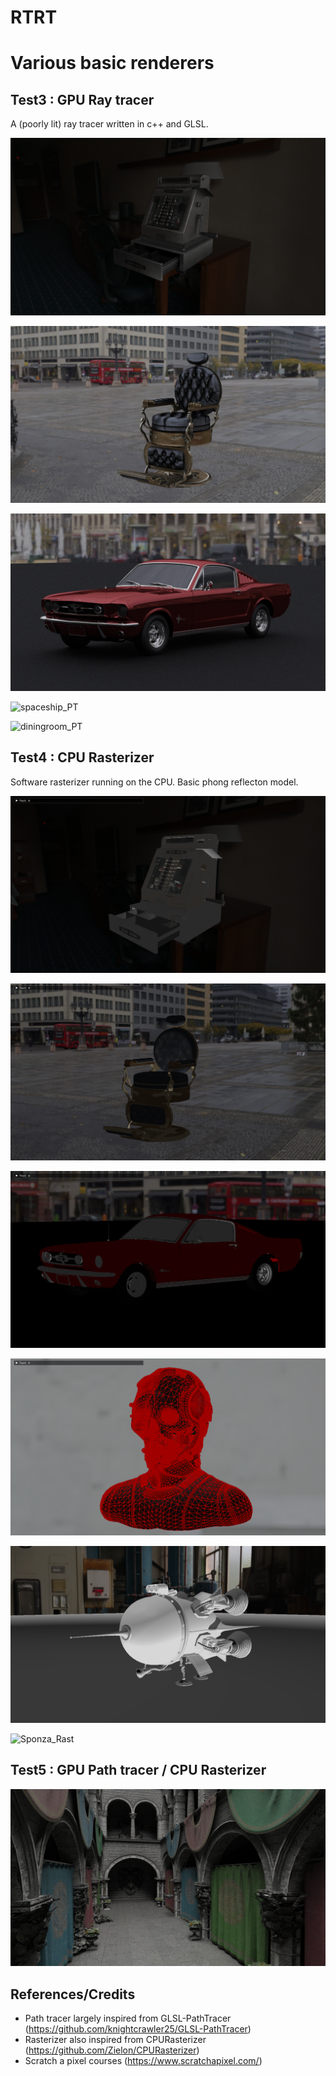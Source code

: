 # RTRT

Various basic renderers 
=======================


Test3 : GPU Ray tracer
--------

A (poorly lit) ray tracer written in c++ and GLSL.

![CashRegister](./Captures/PathTracer_CashRegister_01_4k.gltf_458frames.png)

![BarberShopChair](./Captures/PathTracer_BarberShopChair_01.scene_163frames.png)

![mustang_red](./Captures/PathTracer_mustang_red.scene_40frames.png)

![spaceship_PT](./Captures/PathTracer_spaceship.scene_50frames.png)

![diningroom_PT](./Captures/PathTracer_diningroom.scene_4255frames.png)


Test4 : CPU Rasterizer
--------

Software rasterizer running on the CPU.
Basic phong reflecton model.

![CashRegister](./Captures/Rasterizer_CashRegister_01_4k.gltf.png)

![BarberShopChair](./Captures/Rasterizer_BarberShopChair_01.scene.png)

![mustang_red](./Captures/Rasterizer_mustang_red.scene.png)

![rank3police](./Captures/Rasterizer_rank3police.scene.png)

![spaceship_Rast](./Captures/Rasterizer_spaceship.scene.png)

![Sponza_Rast](./Captures/Rasterizer_Sponza.png)


Test5 : GPU Path tracer / CPU Rasterizer
--------

![Sponza_PT](./Captures/PathTracer_Sponza_120633frames.png)


References/Credits
--------
- Path tracer largely inspired from GLSL-PathTracer (https://github.com/knightcrawler25/GLSL-PathTracer)
- Rasterizer also inspired from CPURasterizer (https://github.com/Zielon/CPURasterizer)
- Scratch a pixel courses (https://www.scratchapixel.com/)
